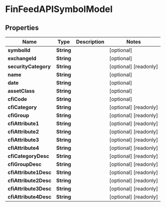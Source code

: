 

# FinFeedAPISymbolModel


## Properties

| Name | Type | Description | Notes |
|------------ | ------------- | ------------- | -------------|
|**symbolId** | **String** |  |  [optional] |
|**exchangeId** | **String** |  |  [optional] |
|**securityCategory** | **String** |  |  [optional] [readonly] |
|**name** | **String** |  |  [optional] |
|**date** | **String** |  |  [optional] |
|**assetClass** | **String** |  |  [optional] |
|**cfiCode** | **String** |  |  [optional] |
|**cfiCategory** | **String** |  |  [optional] [readonly] |
|**cfiGroup** | **String** |  |  [optional] [readonly] |
|**cfiAttribute1** | **String** |  |  [optional] [readonly] |
|**cfiAttribute2** | **String** |  |  [optional] [readonly] |
|**cfiAttribute3** | **String** |  |  [optional] [readonly] |
|**cfiAttribute4** | **String** |  |  [optional] [readonly] |
|**cfiCategoryDesc** | **String** |  |  [optional] [readonly] |
|**cfiGroupDesc** | **String** |  |  [optional] [readonly] |
|**cfiAttribute1Desc** | **String** |  |  [optional] [readonly] |
|**cfiAttribute2Desc** | **String** |  |  [optional] [readonly] |
|**cfiAttribute3Desc** | **String** |  |  [optional] [readonly] |
|**cfiAttribute4Desc** | **String** |  |  [optional] [readonly] |



